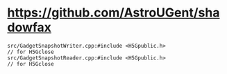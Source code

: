 # https://github.com/AstroUGent/shadowfax

```console
src/GadgetSnapshotWriter.cpp:#include <H5Gpublic.h>                    // for H5Gclose
src/GadgetSnapshotReader.cpp:#include <H5Gpublic.h>                   // for H5Gclose

```
